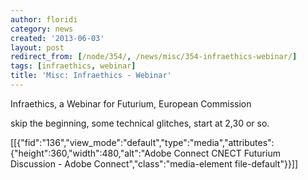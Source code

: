 ```yaml
---
author: floridi
category: news
created: '2013-06-03'
layout: post
redirect_from: [/node/354/, /news/misc/354-infraethics-webinar/]
tags: [infraethics, webinar]
title: 'Misc: Infraethics - Webinar'
---
```

Infraethics, a Webinar for Futurium, European Commission

skip the beginning, some technical glitches, start at 2,30 or so.

[[{"fid":"136","view_mode":"default","type":"media","attributes":{"height":360,"width":480,"alt":"Adobe
Connect CNECT Futurium Discussion - Adobe Connect","class":"media-element
file-default"}}]]

